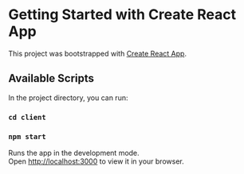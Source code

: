 # Getting Started with Create React App

This project was bootstrapped with [Create React App](https://github.com/facebook/create-react-app).

## Available Scripts

In the project directory, you can run:

### `cd client`

### `npm start`

Runs the app in the development mode.\
Open [http://localhost:3000](http://localhost:3000) to view it in your browser.
